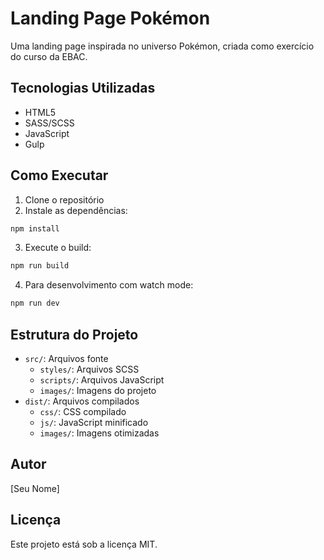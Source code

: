 # Landing Page Pokémon

Uma landing page inspirada no universo Pokémon, criada como exercício do curso da EBAC.

## Tecnologias Utilizadas

- HTML5
- SASS/SCSS
- JavaScript
- Gulp

## Como Executar

1. Clone o repositório
2. Instale as dependências:
```bash
npm install
```
3. Execute o build:
```bash
npm run build
```
4. Para desenvolvimento com watch mode:
```bash
npm run dev
```

## Estrutura do Projeto

- `src/`: Arquivos fonte
  - `styles/`: Arquivos SCSS
  - `scripts/`: Arquivos JavaScript
  - `images/`: Imagens do projeto
- `dist/`: Arquivos compilados
  - `css/`: CSS compilado
  - `js/`: JavaScript minificado
  - `images/`: Imagens otimizadas

## Autor

[Seu Nome]

## Licença

Este projeto está sob a licença MIT. 